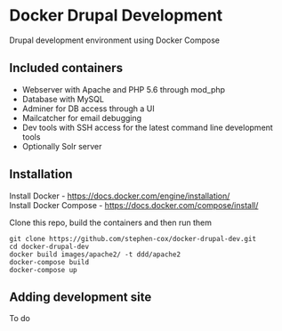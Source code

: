 Docker Drupal Development
=========================

Drupal development environment using Docker Compose

Included containers
-------------------

 - Webserver with Apache and PHP 5.6 through mod_php
 - Database with MySQL
 - Adminer for DB access through a UI
 - Mailcatcher for email debugging
 - Dev tools with SSH access for the latest command line development tools
 - Optionally Solr server

Installation
------------

Install Docker - https://docs.docker.com/engine/installation/  
Install Docker Compose - https://docs.docker.com/compose/install/

Clone this repo, build the containers and then run them

    git clone https://github.com/stephen-cox/docker-drupal-dev.git
    cd docker-drupal-dev
    docker build images/apache2/ -t ddd/apache2
    docker-compose build
    docker-compose up    

Adding development site
-----------------------

To do

